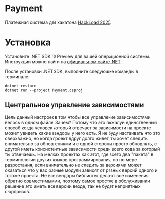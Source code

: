 # Payment

Платежная система для хакатона [HackLoad 2025](https://hackload.kz/).

# Установка

Установите .NET SDK 10 Preview для вашей операционной системы. Инструкции можно найти на [официальном сайте .NET](https://dotnet.microsoft.com/download).

После установки .NET SDK, выполните следующие команды в терминале:

```shell
dotnet restore
dotnet run --project Payment.csproj
```

## Центральное управление зависимостями

Цель данный настроек в том чтобы все управление зависимостями велось в одном файле. Зачем? 
Потому что это пожалуй единственный способ когда человек который отвечает за зависимости на проекте может увидеть какие вендоры у него есть.
Я не буду настаивать что это сверхважно, но когда проект вдруг долго живет, ты хочет следить внимательно за обновлениями и с одной стороны просто обновлять, с другой иметь консистентные зависимости среди всего кода за который ты отвечаешь.
На мелких проектах как этот, где всего два "пакета" в терминологии других языков программирования, но по мере разростания, если внимательно не следить за версиями может оказаться что у вас разные модули зависят от разных версий одного и тогоже проекта.
Не все вендоры библиотек делают все изменения обратно совместимымми, поэтому самое простое в обслуживании решение это иметь все версии везде, так не будет неприятных сюрпризов.
